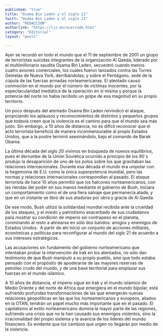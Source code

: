 ```yaml
---
published: "true"
title: "Osama Bin Laden y el siglo 21"
twitt: "Osama Bin Laden y el siglo 21"
author: "REDACCION"
authorlink: "https://ljz.mx/acercade.html"
category: "Editorial"
layout: "posts"

---
```



  Ayer se recordó en todo el mundo que el 11 de septiembre de 2001 un grupo de terroristas suicidas integrantes de la organización Al Qaeda, liderado por el multimillonario saudita Osama Bin Laden, secuestró cuando menos cuatro aviones comerciales, los cuales fueron lanzados contra las Torres Gemelas de Nueva York, derribándolas; y sobre el Pentágono, sede de la cúpula de las fuerzas armadas norteamericanas. El atentado causó conmoción en el mundo por el número de víctimas inocentes, por la espectacularidad mediática de la operación en sí misma y porque la potencia del norte no había recibido un golpe de esa magnitud en su propio territorio.



  Un poco después del atentado Osama Bin Laden reivindicó el ataque, propiciando los aplausos y reconocimientos de distintos y pequeños grupos que todavía creen que la violencia es el camino para que el mundo sea más justo. Sin embargo, a 10 años de distancia, no es difícil reconocer que el acto terrorista benefició de manera inconmensurable al propio Estados Unidos, que a la postre terminó asesinándolo, bajo el comando de Barak Obama.



  La última década del siglo 20 vivimos en búsqueda de nuevos equilibrios, pues el derrumbe de la Unión Soviética ocurrido a principio de los 90´s produjo la desaparición de uno de los polos sobre los que gravitaban las relaciones internacionales. Durante esa década el mundo era unipolar con la hegemonía de E.U. como la única superpotencia mundial, pero las normas y relaciones internacionales correspondían al pasado. El ataque terrorista de hace 10 años permitió que los halcones norteamericanos, con las riendas del poder en sus manos mediante el gobierno de Bush, iniciara un comportamiento como el de una fiera salvaje que permanecía atada, y que en un instante se libró de sus ataduras por obra y gracia de Al Qaeda.



  De ese modo, Bush utilizó la solidaridad mundial recibida ante la crueldad de los ataques, y el miedo y patriotismo exacerbado de sus ciudadanos para mostrar su condición de imperio sin contrapeso en el planeta, conminando al resto a alinearse en sólo dos bandos: amigos y enemigos de Estados Unidos.  A partir de ahí inició un conjunto de acciones militares, económicas y políticas para reconfigurar al mundo del siglo 21 de acuerdo a sus intereses estratégicos.



  Las acusaciones sin fundamento del gobierno norteamericano que intentaban probar la intervención de Irak en los atentados, no sólo dan testimonio de que Bush manipuló a su propio pueblo, sino que todo estaba pensado con el propósito de apoderarse de las mayores reservas de petróleo crudo del mundo, y de una base territorial para emplazar sus fuerzas en el mundo islámico.



  A 10 años de distancia, el imperio sigue en Irak y el mundo islámico de Medio Oriente y del norte de Africa que emergiera en el mundo bipolar, está sufriendo profundas transformaciones de las que emergerán nuevas relaciones geopolíticas en las que los norteamericanos y europeos, aliados en la OTAN, tendrán un papel mucho más importante que en el pasado. El capitalismo al estilo norteamericano domina la mayor parte de las regiones, sufriendo una crisis que no le han causado sus enemigos violentos, sino la irracionalidad del propio sistema y la avaricia de los líderes del mundo financiero. Es evidente que los cambios que urgen no llegarán por medio de la violencia.

